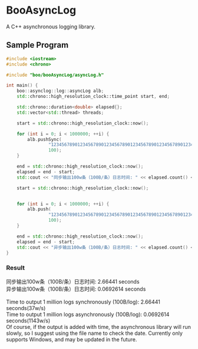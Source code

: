 # BooAsyncLog
A C++ asynchronous logging library.

## Sample Program
```c++
#include <iostream>
#include <chrono>

#include "boo/booAsyncLog/asyncLog.h"

int main() {
    boo::asynclog::log::asyncLog alb;
    std::chrono::high_resolution_clock::time_point start, end;

    std::chrono::duration<double> elapsed{};
    std::vector<std::thread> threads;

    start = std::chrono::high_resolution_clock::now();

    for (int i = 0; i < 1000000; ++i) {
        alb.pushSync(
                "123456789012345678901234567890123456789012345678901234567890123456789012345678901234567890123456789\n",
                100);
    }

    end = std::chrono::high_resolution_clock::now();
    elapsed = end - start;
    std::cout << "同步输出100w条（100B/条）日志时间: " << elapsed.count() << " seconds" << std::endl;

    start = std::chrono::high_resolution_clock::now();


    for (int i = 0; i < 1000000; ++i) {
        alb.push(
                "123456789012345678901234567890123456789012345678901234567890123456789012345678901234567890123456789\n",
                100);
    }

    end = std::chrono::high_resolution_clock::now();
    elapsed = end - start;
    std::cout << "异步输出100w条（100B/条）日志时间: " << elapsed.count() << " seconds" << std::endl;
}
```
### Result
同步输出100w条（100B/条）日志时间: 2.66441 seconds<br>
异步输出100w条（100B/条）日志时间: 0.0692614 seconds<br>
<br>
Time to output 1 million logs synchronously (100B/log): 2.66441 seconds(37w/s)<br>
Time to output 1 million logs asynchronously (100B/log): 0.0692614 seconds(1143w/s)
<br>
Of course, if the output is added with time, the asynchronous library will run slowly, so I suggest using the file name to check the date.
Currently only supports Windows, and may be updated in the future.
